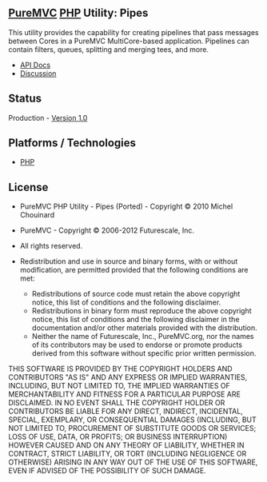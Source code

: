 ## [PureMVC](http://puremvc.github.com/) [PHP](https://github.com/PureMVC/puremvc-php-multicore-framework/wiki) Utility: Pipes
This utility provides the capability for creating pipelines that pass messages between Cores in a PureMVC MultiCore-based application. Pipelines can contain filters, queues, splitting and merging tees, and more.

* [API Docs](http://darkstar.puremvc.org/content_header.html?url=http://puremvc.org/pages/docs/PHP/Utility_PHP_MultiCore_Pipes/docs/&desc=PureMVC%20MultiCore%20Docs%20PHP%20Utility:%20Pipes)
* [Discussion](http://forums.puremvc.org/index.php?topic=2062.0)

## Status
Production - [Version 1.0](https://github.com/PureMVC/puremvc-php-util-pipes/blob/master/VERSION)

## Platforms / Technologies
* [PHP](http://en.wikipedia.org/wiki/PHP)

## License
* PureMVC PHP Utility - Pipes (Ported) - Copyright © 2010 Michel Chouinard
* PureMVC - Copyright © 2006-2012 Futurescale, Inc.
* All rights reserved.

* Redistribution and use in source and binary forms, with or without modification, are permitted provided that the following conditions are met:

  * Redistributions of source code must retain the above copyright notice, this list of conditions and the following disclaimer.
  * Redistributions in binary form must reproduce the above copyright notice, this list of conditions and the following disclaimer in the documentation and/or other materials provided with the distribution.
  * Neither the name of Futurescale, Inc., PureMVC.org, nor the names of its contributors may be used to endorse or promote products derived from this software without specific prior written permission.

THIS SOFTWARE IS PROVIDED BY THE COPYRIGHT HOLDERS AND CONTRIBUTORS "AS IS" AND ANY EXPRESS OR IMPLIED WARRANTIES, INCLUDING, BUT NOT LIMITED TO, THE IMPLIED WARRANTIES OF MERCHANTABILITY AND FITNESS FOR A PARTICULAR PURPOSE ARE DISCLAIMED. IN NO EVENT SHALL THE COPYRIGHT HOLDER OR CONTRIBUTORS BE LIABLE FOR ANY DIRECT, INDIRECT, INCIDENTAL, SPECIAL, EXEMPLARY, OR CONSEQUENTIAL DAMAGES (INCLUDING, BUT NOT LIMITED TO, PROCUREMENT OF SUBSTITUTE GOODS OR SERVICES; LOSS OF USE, DATA, OR PROFITS; OR BUSINESS INTERRUPTION) HOWEVER CAUSED AND ON ANY THEORY OF LIABILITY, WHETHER IN CONTRACT, STRICT LIABILITY, OR TORT (INCLUDING NEGLIGENCE OR OTHERWISE) ARISING IN ANY WAY OUT OF THE USE OF THIS SOFTWARE, EVEN IF ADVISED OF THE POSSIBILITY OF SUCH DAMAGE.